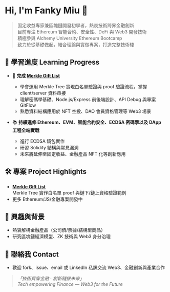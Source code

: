 # Hi, I'm Fanky Miu 👋

> 固定收益專家兼區塊鏈開發初學者，熱衷技術跨界金融創新  
> 目前專注 Ethereum 智能合約、安全性、DeFi 與 Web3 開發技術  
> 積極參與 Alchemy University Ethereum Bootcamp  
> 致力於從基礎做起，結合理論與實做專案，打造完整技術棧

## 📝 學習進度 Learning Progress

- 🌳 **完成 [Merkle Gift List](https://github.com/FankyMiu/Fanky-Merkle-Gift-List)**
  - 學會運用 Merkle Tree 實現白名單驗證與 proof 驗證流程，掌握 client/server 資料串接
  - 理解密碼學基礎、Node.js/Express 前後端設計、API Debug 與專案 GitFlow
  - 熟悉資料結構應用於 NFT 空投、DAO 會員資格管理等 Web3 場景

- 📚 **持續進修 Ethereum、EVM、智能合約安全、ECDSA 密碼學以及 DApp 工程全端實戰**
  - 進行 ECDSA 錢包實作
  - 研習 Solidity 結構與常見漏洞
  - 未來將延伸至固定收益、金融產品 NFT 化等創新應用

## 🛠 專案 Project Highlights

- [**Merkle Gift List**](https://github.com/FankyMiu/Fanky-Merkle-Gift-List)  
  Merkle Tree 實作白名單 proof 與鏈下/鏈上資格驗證範例  
- 更多 Ethereum/JS/金融專案開發中

## 📖 興趣與背景

- 熱衷解構金融產品（公司債/票據/結構型商品）
- 研究區塊鏈經濟模型、ZK 技術與 Web3 身分治理

## 🤝 聯絡我 Contact

- 歡迎 fork、issue、email 或 LinkedIn 私訊交流 Web3、金融創新與產業合作

> *「技術貫穿金融 ‧ 創新鏈接未來」*  
> *Tech empowering Finance — Web3 for the Future*
